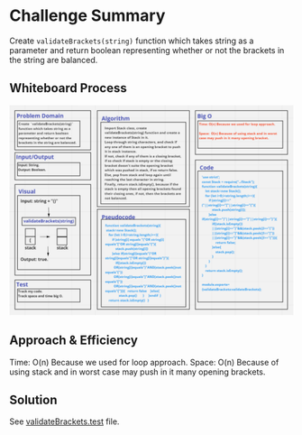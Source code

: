 # Challenge Summary
Create `validateBrackets(string)` function which takes string as a parameter and return boolean representing whether or not the brackets in the string are balanced.

## Whiteboard Process
![](./validateBracketsCH13.PNG)

## Approach & Efficiency
Time: O(n) Because we used for loop approach.
Space: O(n) Because of using stack and in worst case may push in it many opening brackets.

## Solution
See [validateBrackets.test](./__tests__/validateBrackets.test.js) file.
